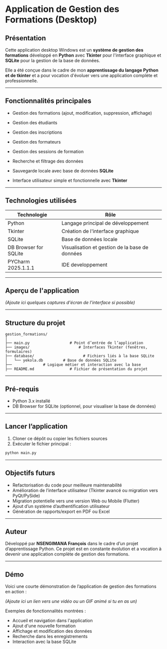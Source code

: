 
# Application de Gestion des Formations (Desktop)

##  Présentation

Cette application desktop Windows est un **système de gestion des formations** développé en **Python** avec **Tkinter** pour l'interface graphique et **SQLite** pour la gestion de la base de données.

Elle a été conçue dans le cadre de mon **apprentissage du langage Python et de tkinter** et a pour vocation d'évoluer vers une application complète et professionnelle.

---

##  Fonctionnalités principales

*  Gestion des formations (ajout, modification, suppression, affichage)
*  Gestion des étudiants
*  Gestion des inscriptions

*  Gestion des formateurs
*  Gestion des sessions de formation
*  Recherche et filtrage des données
*  Sauvegarde locale avec base de données **SQLite**
*  Interface utilisateur simple et fonctionnelle avec **Tkinter**

---

##  Technologies utilisées

| Technologie           | Rôle                                           |
| --------------------- | ---------------------------------------------- |
| Python                | Langage principal de développement             |
| Tkinter               | Création de l'interface graphique              |
| SQLite                | Base de données locale                         |
| DB Browser for SQLite | Visualisation et gestion de la base de données |
| PYCharm 2025.1.1.1    | IDE developpement |

---

##  Aperçu de l'application

*(Ajoute ici quelques captures d'écran de l’interface si possible)*

---

##  Structure du projet

```
gestion_formations/
│
├── main.py                  # Point d’entrée de l’application
├── images/                      # Interfaces Tkinter (fenêtres, formulaires)
├── database/                      # Fichiers liés à la base SQLite
│   └── yekola.db         # Base de données SQLite
├──              # Logique métier et interaction avec la base
├── README.md                # Fichier de présentation du projet
```

---

##  Pré-requis

* Python 3.x installé
* DB Browser for SQLite (optionnel, pour visualiser la base de données)

---

##  Lancer l’application

1. Cloner ce dépôt ou copier les fichiers sources
2. Exécuter le fichier principal :

```bash
python main.py
```

---

##  Objectifs futurs

*  Refactorisation du code pour meilleure maintenabilité
*  Amélioration de l’interface utilisateur (Tkinter avancé ou migration vers PyQt/PySide)
*  Migration potentielle vers une version Web ou Mobile (Flutter)
*  Ajout d’un système d’authentification utilisateur
*  Génération de rapports/export en PDF ou Excel

---

##  Auteur

Développé par **NSENGIMANA François** dans le cadre d’un projet d’apprentissage Python.
Ce projet est en constante évolution et a vocation à devenir une application complète de gestion des formations.

---


##  Démo

Voici une courte démonstration de l’application de gestion des formations en action :

 *(Ajoute ici un lien vers une vidéo ou un GIF animé si tu en as un)*

Exemples de fonctionnalités montrées :

* Accueil et navigation dans l'application
* Ajout d'une nouvelle formation
* Affichage et modification des données
* Recherche dans les enregistrements
* Interaction avec la base SQLite
